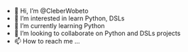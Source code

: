- 👋 Hi, I’m @CleberWobeto
- 👀 I’m interested in learn Python, DSLs
- 🌱 I’m currently learning Python
- 💞️ I’m looking to collaborate on Python and DSLs projects
- 📫 How to reach me ...

<!---
CleberWobeto/CleberWobeto is a ✨ special ✨ repository because its `README.md` (this file) appears on your GitHub profile.
You can click the Preview link to take a look at your changes.
--->
